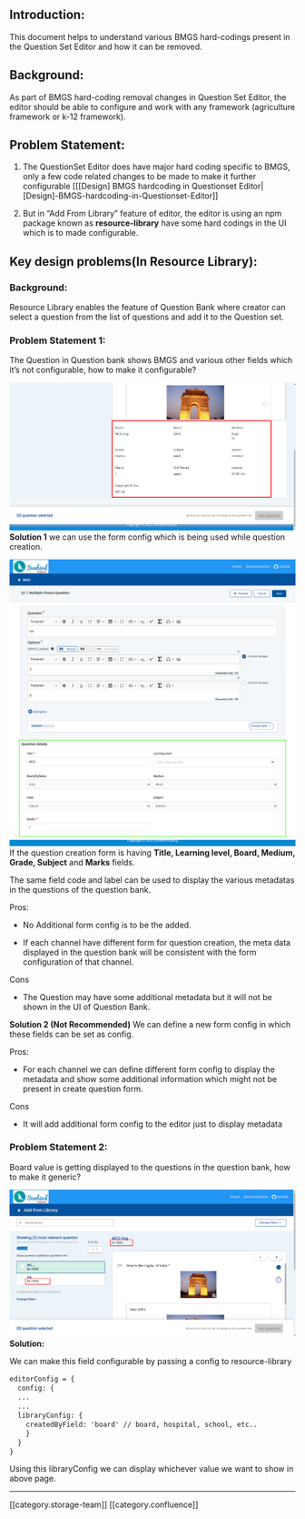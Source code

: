 
## Introduction:
This document helps to understand various BMGS hard-codings present in the Question Set Editor and how it can be removed.


## Background:
As part of BMGS hard-coding removal changes in Question Set Editor, the editor should be able to configure and work with any framework (agriculture framework or  k-12 framework).


## Problem Statement:

1. The QuestionSet Editor does have major hard coding specific to BMGS, only a few code related changes to be made to make it further configurable [[\[Design] BMGS hardcoding in Questionset Editor|[Design]-BMGS-hardcoding-in-Questionset-Editor]]


1. But in “Add From Library” feature of editor, the editor is using an npm package known as  **resource-library**  have some hard codings in the UI which is to made configurable.




## Key design problems(In Resource Library):

### Background:
Resource Library enables the feature of Question Bank where creator can select a question from the list of questions and add it to the Question set.


### Problem Statement 1:
The Question in Question bank shows BMGS and various other fields  which it’s not configurable, how to make it configurable? 

![](images/storage/06nFPFpsmbpAEIvmTFWys6kpDKPIHyGrqqMwCou3Pvvw_yD8gnIkneGvc9XAhHcBicxCMWUW1-ygveaP0oPlGvDiuA8YRNZ2W6w4qYW7jkC_5HU345uB58kzqXjJuhIf8UdYNGlgkpevbcwX6Lm6snI) **Solution 1** we can use the form config which is being used while question creation.

![](images/storage/Inquiry%20Portal%20(3).png)If the question creation form is having  **Title, Learning level, Board, Medium, Grade, Subject** and **Marks** fields. 

The same field code and label can be used to display  the various metadatas in the questions of the question bank.

Pros:
* No Additional form config is to be the added.


* If each channel have different form for question creation, the meta data displayed in the question bank will be consistent with the form configuration of that channel.



Cons
* The Question may have some additional metadata but it will not be shown in the UI of Question Bank.





 **Solution 2 (Not Recommended)** We can define a new form config in which these fields can be set as config. 

Pros:
* For each channel we can define different form config to display the metadata and show some additional information which might not be present in create question form.



Cons
* It will add additional form config to the editor just to display metadata




### Problem Statement 2:
Board value is getting displayed to the questions in the question bank, how to make it generic?

![](images/storage/b7FUAYfAlKPQixxVGl4WGVIDUj-Z1ZmUJaX7M2QcSmcQ6KoSAp_mzwJ14rlJZjq4SDgwhuHbBmvjElG_2EjAtv83iKjv8_4xBRoRlYcZuwzEQuR3Mm_fwtzM25vqAY4yM7MloSjERFF_TqsbVr-56ZE) **Solution:** 

We can make this field configurable by passing a config to resource-library


```
editorConfig = {
  config: {
  ...
  ...
  libraryConfig: {
    createdByField: 'board' // board, hospital, school, etc..
    }
  }
}
```
Using this libraryConfig we can display whichever value we want to show in above page.



*****

[[category.storage-team]] 
[[category.confluence]] 

